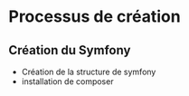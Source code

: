# Processus de création
## Création du Symfony
- Création de la structure de symfony
- installation de composer

